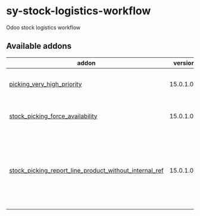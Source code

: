 # sy-stock-logistics-workflow
Odoo stock logistics workflow

[//]: # (addons)

Available addons
----------------
addon | version | summary
--- | --- | ---
[picking_very_high_priority](picking_very_high_priority/) | 15.0.1.0.0 | Three levels of priority in pickings
[stock_picking_force_availability](stock_picking_force_availability/) | 15.0.1.0.1 | Stock picking force availability
[stock_picking_report_line_product_without_internal_ref](stock_picking_report_line_product_without_internal_ref/) | 15.0.1.0.1 | Hides the internal references of the products in the lines of the Stock Picking reports.

[//]: # (end addons)
